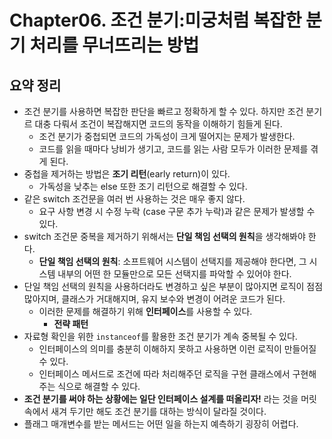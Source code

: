 # Chapter06. 조건 분기:미궁처럼 복잡한 분기 처리를 무너뜨리는 방법
## 요약 정리
* 조건 분기를 사용하면 복잡한 판단을 빠르고 정확하게 할 수 있다. 하지만 조건 분기르 대충 다뤄서 조건이 복잡해지면 코드의 동작을 이해하기 힘들게 된다.
  * 조건 분기가 중첩되면 코드의 가독성이 크게 떨어지는 문제가 발생한다.
  * 코드를 읽을 때마다 낭비가 생기고, 코드를 읽는 사람 모두가 이러한 문제를 겪게 된다.
* 중첩을 제거하는 방법은 **조기 리턴**(early return)이 있다.
  * 가독성을 낮추는 else 또한 조기 리턴으로 해결할 수 있다.
* 같은 switch 조건문을 여러 번 사용하는 것은 매우 좋지 않다.
  * 요구 사항 변경 시 수정 누락 (case 구문 추가 누락)과 같은 문제가 발생할 수 있다.
* switch 조건문 중복을 제거하기 위해서는 **단일 책임 선택의 원칙**을 생각해봐야 한다.
  * **단일 책임 선택의 원칙**: 소프트웨어 시스템이 선택지를 제공해야 한다면, 그 시스템 내부의 어떤 한 모듈만으로 모든 선택지를 파악할 수 있어야 한다.
* 단일 책임 선택의 원칙을 사용하더라도 변경하고 싶은 부분이 많아지면 로직이 점점 많아지며, 클래스가 거대해지며, 유지 보수와 변경이 어려운 코드가 된다.
  * 이러한 문제를 해결하기 위해 **인터페이스**를 사용할 수 있다.
    * **전략 패턴**
* 자료형 확인을 위한 `instanceof`를 활용한 조건 분기가 계속 중복될 수 있다.
  * 인터페이스의 의미를 충분히 이해하지 못하고 사용하면 이런 로직이 만들어질 수 있다.
  * 인터페이스 메서드로 조건에 따라 처리해주던 로직을 구현 클래스에서 구현해주는 식으로 해결할 수 있다.
* **조건 분기를 써야 하는 상황에는 일단 인터페이스 설계를 떠올리자!** 라는 것을 머릿속에서 새겨 두기만 해도 조건 분기를 대하는 방식이 달라질 것이다.
* 플래그 매개변수를 받는 메서드는 어떤 일을 하는지 예측하기 굉장히 어렵다.

